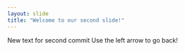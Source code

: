```yaml
---
layout: slide
title: "Welcome to our second slide!"
---
```

New text for second commit
Use the left arrow to go back!
